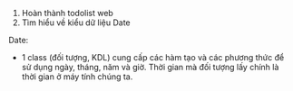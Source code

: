 1. Hoàn thành todolist web
2. Tìm hiểu về kiểu dữ liệu Date

Date: 
- 1 class (đối tượng, KDL) cung cấp các hàm tạo và các phương thức để sử dụng ngày, tháng, năm và giờ. Thời gian mà đối tượng lấy chính là thời gian ở máy tính chúng ta.